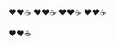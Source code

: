 :heart::heart::coffee:
:heart::heart::coffee:
:heart::heart::coffee:
:heart::heart::coffee:


:heart::heart::coffee:
